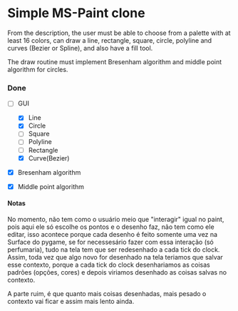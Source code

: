 # Simple MS-Paint clone

From the description, the user must be able to choose from a palette with at least 16 colors,
can draw a line, rectangle, square, circle, polyline and curves (Bezier or Spline), and also
have a fill tool.

The draw routine must implement Bresenham algorithm and middle point algorithm for circles.

### Done ###

- [ ] GUI
    - [X] Line
    - [X] Circle
    - [ ] Square
    - [ ] Polyline
    - [ ] Rectangle
    - [X] Curve(Bezier)
- [X] Bresenham algorithm
- [X] Middle point algorithm


#### Notas ####

No momento, não tem como o usuário meio que "interagir" igual no paint, pois aqui ele só escolhe os
pontos e o desenho faz, não tem como ele editar, isso acontece porque cada desenho é feito somente uma vez
na Surface do pygame, se for necessesário fazer com essa interação (só perfumaria), tudo na tela tem que
ser redesenhado a cada tick do clock. Assim, toda vez que algo novo for desenhado na tela teriamos que salvar
esse contexto, porque a cada tick do clock desenhariamos as coisas padrões (opções, cores) e depois viriamos desenhado
as coisas salvas no contexto.

A parte ruim, é que quanto mais coisas desenhadas, mais pesado o contexto vai ficar e assim mais lento ainda.